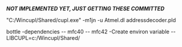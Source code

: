 ***NOT IMPLEMENTED YET, JUST GETTING THESE COMMITTED***

"C:/Wincupl/Shared/cupl.exe" -m1jn -u Atmel.dl addressdecoder.pld


bottle
-dependencies
-- mfc40
-- mfc42
-Create environ variable 
-- LIBCUPL=c:/Wincupl/Shared/